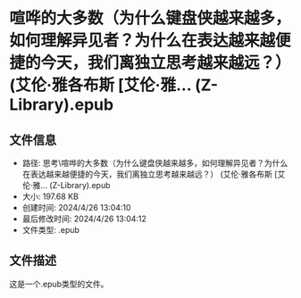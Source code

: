 ﻿# 喧哗的大多数（为什么键盘侠越来越多，如何理解异见者？为什么在表达越来越便捷的今天，我们离独立思考越来越远？） (艾伦·雅各布斯 [艾伦·雅... (Z-Library).epub

## 文件信息
- 路径: 思考\喧哗的大多数（为什么键盘侠越来越多，如何理解异见者？为什么在表达越来越便捷的今天，我们离独立思考越来越远？） (艾伦·雅各布斯 [艾伦·雅... (Z-Library).epub
- 大小: 197.68 KB
- 创建时间: 2024/4/26 13:04:10
- 最后修改时间: 2024/4/26 13:04:12
- 文件类型: .epub

## 文件描述
这是一个.epub类型的文件。


